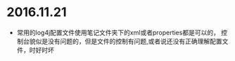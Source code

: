 # 2016.11.21
- 常用的log4j配置文件使用笔记文件夹下的xml或者properties都是可以的，
控制台貌似是没有问题的，但是文件的控制有问题,或者说还没有正确理解配置文件，时好时坏